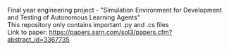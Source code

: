 Final year engineering project - "Simulation Environment for Development and Testing of Autonomous Learning Agents" 
<br>
This repository only contains important .py and .cs files 
<br>
Link to paper: https://papers.ssrn.com/sol3/papers.cfm?abstract_id=3367735
